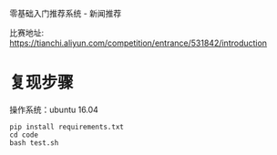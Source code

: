 零基础入门推荐系统 - 新闻推荐 

比赛地址: https://tianchi.aliyun.com/competition/entrance/531842/introduction


# 复现步骤
操作系统：ubuntu 16.04  
```
pip install requirements.txt
cd code
bash test.sh
```
